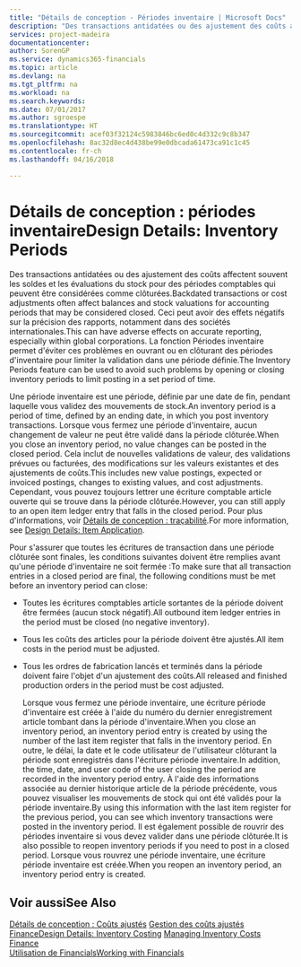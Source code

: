 ```yaml
---
title: "Détails de conception - Périodes inventaire | Microsoft Docs"
description: "Des transactions antidatées ou des ajustement des coûts affectent souvent les soldes et les évaluations du stock pour des périodes comptables qui peuvent être considérées comme clôturées. Ceci peut avoir des effets négatifs sur la précision des rapports, notamment dans des sociétés internationales. La fonction Périodes inventaire permet d'éviter ces problèmes en ouvrant ou en clôturant des périodes d'inventaire pour limiter la validation dans une période définie."
services: project-madeira
documentationcenter: 
author: SorenGP
ms.service: dynamics365-financials
ms.topic: article
ms.devlang: na
ms.tgt_pltfrm: na
ms.workload: na
ms.search.keywords: 
ms.date: 07/01/2017
ms.author: sgroespe
ms.translationtype: HT
ms.sourcegitcommit: acef03f32124c5983846bc6ed0c4d332c9c8b347
ms.openlocfilehash: 8ac32d8ec4d438be99e0dbcada61473ca91c1c45
ms.contentlocale: fr-ch
ms.lasthandoff: 04/16/2018

---
```

# <a name="design-details-inventory-periods"></a><span data-ttu-id="9a5a4-105">Détails de conception : périodes inventaire</span><span class="sxs-lookup"><span data-stu-id="9a5a4-105">Design Details: Inventory Periods</span></span>
<span data-ttu-id="9a5a4-106">Des transactions antidatées ou des ajustement des coûts affectent souvent les soldes et les évaluations du stock pour des périodes comptables qui peuvent être considérées comme clôturées.</span><span class="sxs-lookup"><span data-stu-id="9a5a4-106">Backdated transactions or cost adjustments often affect balances and stock valuations for accounting periods that may be considered closed.</span></span> <span data-ttu-id="9a5a4-107">Ceci peut avoir des effets négatifs sur la précision des rapports, notamment dans des sociétés internationales.</span><span class="sxs-lookup"><span data-stu-id="9a5a4-107">This can have adverse effects on accurate reporting, especially within global corporations.</span></span> <span data-ttu-id="9a5a4-108">La fonction Périodes inventaire permet d'éviter ces problèmes en ouvrant ou en clôturant des périodes d'inventaire pour limiter la validation dans une période définie.</span><span class="sxs-lookup"><span data-stu-id="9a5a4-108">The Inventory Periods feature can be used to avoid such problems by opening or closing inventory periods to limit posting in a set period of time.</span></span>  

 <span data-ttu-id="9a5a4-109">Une période inventaire est une période, définie par une date de fin, pendant laquelle vous validez des mouvements de stock.</span><span class="sxs-lookup"><span data-stu-id="9a5a4-109">An inventory period is a period of time, defined by an ending date, in which you post inventory transactions.</span></span> <span data-ttu-id="9a5a4-110">Lorsque vous fermez une période d'inventaire, aucun changement de valeur ne peut être validé dans la période clôturée.</span><span class="sxs-lookup"><span data-stu-id="9a5a4-110">When you close an inventory period, no value changes can be posted in the closed period.</span></span> <span data-ttu-id="9a5a4-111">Cela inclut de nouvelles validations de valeur, des validations prévues ou facturées, des modifications sur les valeurs existantes et des ajustements de coûts.</span><span class="sxs-lookup"><span data-stu-id="9a5a4-111">This includes new value postings, expected or invoiced postings, changes to existing values, and cost adjustments.</span></span> <span data-ttu-id="9a5a4-112">Cependant, vous pouvez toujours lettrer une écriture comptable article ouverte qui se trouve dans la période clôturée.</span><span class="sxs-lookup"><span data-stu-id="9a5a4-112">However, you can still apply to an open item ledger entry that falls in the closed period.</span></span> <span data-ttu-id="9a5a4-113">Pour plus d'informations, voir [Détails de conception : traçabilité](design-details-item-application.md).</span><span class="sxs-lookup"><span data-stu-id="9a5a4-113">For more information, see [Design Details: Item Application](design-details-item-application.md).</span></span>  

 <span data-ttu-id="9a5a4-114">Pour s'assurer que toutes les écritures de transaction dans une période clôturée sont finales, les conditions suivantes doivent être remplies avant qu'une période d'inventaire ne soit fermée :</span><span class="sxs-lookup"><span data-stu-id="9a5a4-114">To make sure that all transaction entries in a closed period are final, the following conditions must be met before an inventory period can close:</span></span>  

- <span data-ttu-id="9a5a4-115">Toutes les écritures comptables article sortantes de la période doivent être fermées (aucun stock négatif).</span><span class="sxs-lookup"><span data-stu-id="9a5a4-115">All outbound item ledger entries in the period must be closed (no negative inventory).</span></span>  
- <span data-ttu-id="9a5a4-116">Tous les coûts des articles pour la période doivent être ajustés.</span><span class="sxs-lookup"><span data-stu-id="9a5a4-116">All item costs in the period must be adjusted.</span></span>  
- <span data-ttu-id="9a5a4-117">Tous les ordres de fabrication lancés et terminés dans la période doivent faire l'objet d'un ajustement des coûts.</span><span class="sxs-lookup"><span data-stu-id="9a5a4-117">All released and finished production orders in the period must be cost adjusted.</span></span>  

  <span data-ttu-id="9a5a4-118">Lorsque vous fermez une période inventaire, une écriture période d'inventaire est créée à l'aide du numéro du dernier enregistrement article tombant dans la période d'inventaire.</span><span class="sxs-lookup"><span data-stu-id="9a5a4-118">When you close an inventory period, an inventory period entry is created by using the number of the last item register that falls in the inventory period.</span></span> <span data-ttu-id="9a5a4-119">En outre, le délai, la date et le code utilisateur de l'utilisateur clôturant la période sont enregistrés dans l'écriture période inventaire.</span><span class="sxs-lookup"><span data-stu-id="9a5a4-119">In addition, the time, date, and user code of the user closing the period are recorded in the inventory period entry.</span></span> <span data-ttu-id="9a5a4-120">À l'aide des informations associée au dernier historique article de la période précédente, vous pouvez visualiser les mouvements de stock qui ont été validés pour la période inventaire.</span><span class="sxs-lookup"><span data-stu-id="9a5a4-120">By using this information with the last item register for the previous period, you can see which inventory transactions were posted in the inventory period.</span></span> <span data-ttu-id="9a5a4-121">Il est également possible de rouvrir des périodes inventaire si vous devez valider dans une période clôturée.</span><span class="sxs-lookup"><span data-stu-id="9a5a4-121">It is also possible to reopen inventory periods if you need to post in a closed period.</span></span> <span data-ttu-id="9a5a4-122">Lorsque vous rouvrez une période inventaire, une écriture période inventaire est créée.</span><span class="sxs-lookup"><span data-stu-id="9a5a4-122">When you reopen an inventory period, an inventory period entry is created.</span></span>  

## <a name="see-also"></a><span data-ttu-id="9a5a4-123">Voir aussi</span><span class="sxs-lookup"><span data-stu-id="9a5a4-123">See Also</span></span>  
 <span data-ttu-id="9a5a4-124">[Détails de conception : Coûts ajustés](design-details-inventory-costing.md) [Gestion des coûts ajustés](finance-manage-inventory-costs.md) [Finance](finance.md)</span><span class="sxs-lookup"><span data-stu-id="9a5a4-124">[Design Details: Inventory Costing](design-details-inventory-costing.md) [Managing Inventory Costs](finance-manage-inventory-costs.md) [Finance](finance.md)</span></span>  
 [<span data-ttu-id="9a5a4-125">Utilisation de Financials</span><span class="sxs-lookup"><span data-stu-id="9a5a4-125">Working with Financials</span></span>](ui-work-product.md)

